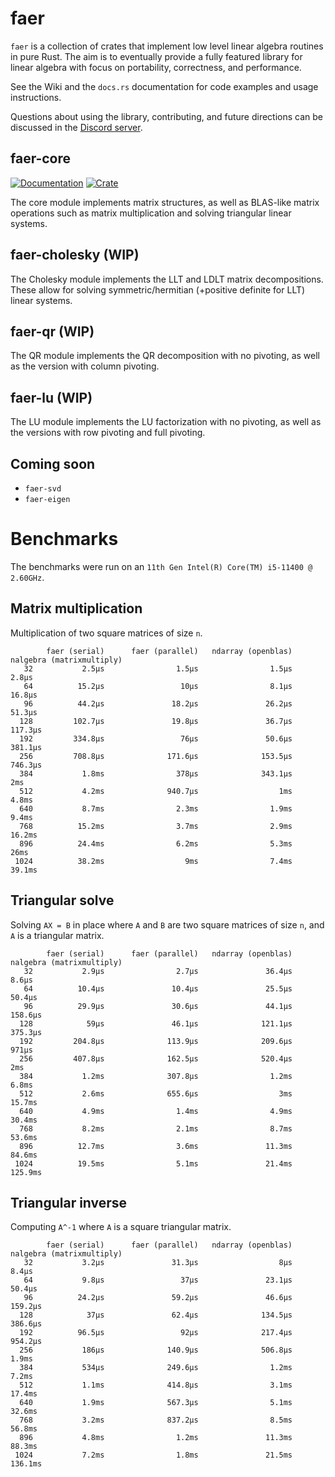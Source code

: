 # faer

`faer` is a collection of crates that implement low level linear algebra routines in pure Rust.
The aim is to eventually provide a fully featured library for linear algebra with focus on portability, correctness, and performance.

See the Wiki and the `docs.rs` documentation for code examples and usage instructions.

Questions about using the library, contributing, and future directions can be discussed in the [Discord server](https://discord.gg/Ak5jDsAFVZ).

## faer-core

[![Documentation](https://docs.rs/faer-core/badge.svg)](https://docs.rs/faer-core)
[![Crate](https://img.shields.io/crates/v/faer-core.svg)](https://crates.io/crates/faer-core)

The core module implements matrix structures, as well as BLAS-like matrix operations such as matrix multiplication and solving triangular linear systems.

## faer-cholesky (WIP)

The Cholesky module implements the LLT and LDLT matrix decompositions. These allow for solving symmetric/hermitian (+positive definite for LLT) linear systems.

## faer-qr (WIP)

The QR module implements the QR decomposition with no pivoting, as well as the version with column pivoting.

## faer-lu (WIP)

The LU module implements the LU factorization with no pivoting, as well as the versions with row pivoting and full pivoting.

## Coming soon

- `faer-svd`
- `faer-eigen`

# Benchmarks

The benchmarks were run on an `11th Gen Intel(R) Core(TM) i5-11400 @ 2.60GHz`.

## Matrix multiplication

Multiplication of two square matrices of size `n`.

```
        faer (serial)      faer (parallel)   ndarray (openblas)      nalgebra (matrixmultiply)
   32           2.5µs                1.5µs                1.5µs                          2.8µs
   64          15.2µs                 10µs                8.1µs                         16.8µs
   96          44.2µs               18.2µs               26.2µs                         51.3µs
  128         102.7µs               19.8µs               36.7µs                        117.3µs
  192         334.8µs                 76µs               50.6µs                        381.1µs
  256         708.8µs              171.6µs              153.5µs                        746.3µs
  384           1.8ms                378µs              343.1µs                            2ms
  512           4.2ms              940.7µs                  1ms                          4.8ms
  640           8.7ms                2.3ms                1.9ms                          9.4ms
  768          15.2ms                3.7ms                2.9ms                         16.2ms
  896          24.4ms                6.2ms                5.3ms                           26ms
 1024          38.2ms                  9ms                7.4ms                         39.1ms
```

## Triangular solve

Solving `AX = B` in place where `A` and `B` are two square matrices of size `n`, and `A` is a triangular matrix.

```
        faer (serial)      faer (parallel)   ndarray (openblas)      nalgebra (matrixmultiply)
   32           2.9µs                2.7µs               36.4µs                          8.6µs
   64          10.4µs               10.4µs               25.5µs                         50.4µs
   96          29.9µs               30.6µs               44.1µs                        158.6µs
  128            59µs               46.1µs              121.1µs                        375.3µs
  192         204.8µs              113.9µs              209.6µs                          971µs
  256         407.8µs              162.5µs              520.4µs                            2ms
  384           1.2ms              307.8µs                1.2ms                          6.8ms
  512           2.6ms              655.6µs                  3ms                         15.7ms
  640           4.9ms                1.4ms                4.9ms                         30.4ms
  768           8.2ms                2.1ms                8.7ms                         53.6ms
  896          12.7ms                3.6ms               11.3ms                         84.6ms
 1024          19.5ms                5.1ms               21.4ms                        125.9ms
```

## Triangular inverse

Computing `A^-1` where `A` is a square triangular matrix.

```
        faer (serial)      faer (parallel)   ndarray (openblas)      nalgebra (matrixmultiply)
   32           3.2µs               31.3µs                  8µs                          8.4µs
   64           9.8µs                 37µs               23.1µs                         50.4µs
   96          24.2µs               59.2µs               46.6µs                        159.2µs
  128            37µs               62.4µs              134.5µs                        386.6µs
  192          96.5µs                 92µs              217.4µs                        954.2µs
  256           186µs              140.9µs              506.8µs                          1.9ms
  384           534µs              249.6µs                1.2ms                          7.2ms
  512           1.1ms              414.8µs                3.1ms                         17.4ms
  640           1.9ms              567.3µs                5.1ms                         32.6ms
  768           3.2ms              837.2µs                8.5ms                         56.8ms
  896           4.8ms                1.2ms               11.3ms                         88.3ms
 1024           7.2ms                1.8ms               21.5ms                        136.1ms
```

